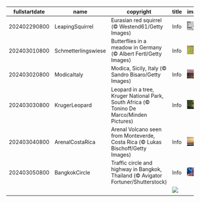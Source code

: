 |fullstartdate|name|copyright|title|image|
|--|--|--|--|--|
202402290800|LeapingSquirrel|Eurasian red squirrel (© Westend61/Getty Images)|Info|![](/en-AU/2024/03/202402290800LeapingSquirrel.jpg)|
202403010800|Schmetterlingswiese|Butterflies in a meadow in Germany (© Albert Fertl/Getty Images)|Info|![](/en-AU/2024/03/202403010800Schmetterlingswiese.jpg)|
202403020800|ModicaItaly|Modica, Sicily, Italy (© Sandro Bisaro/Getty Images)|Info|![](/en-AU/2024/03/202403020800ModicaItaly.jpg)|
202403030800|KrugerLeopard|Leopard in a tree, Kruger National Park, South Africa (© Tonino De Marco/Minden Pictures)|Info|![](/en-AU/2024/03/202403030800KrugerLeopard.jpg)|
202403040800|ArenalCostaRica|Arenal Volcano seen from Monteverde, Costa Rica (© Lukas Bischoff/Getty Images)|Info|![](/en-AU/2024/03/202403040800ArenalCostaRica.jpg)|
202403050800|BangkokCircle|Traffic circle and highway in Bangkok, Thailand (© Avigator Fortuner/Shutterstock)|Info|![](/en-AU/2024/03/202403050800BangkokCircle.jpg)|
||||![](/en-AU/2024/03/.jpg)|
